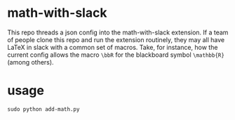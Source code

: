# math-with-slack

This repo threads a json config into the math-with-slack extension. 
If a team of people clone this repo and run the extension routinely, they may all have LaTeX in slack with a common set of macros.
Take, for instance, how the current config allows the macro `\bbR` for the blackboard symbol `\mathbb{R}` (among others).

# usage

```shell
sudo python add-math.py
```
